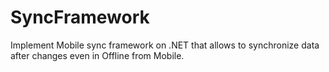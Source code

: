# SyncFramework
Implement Mobile sync framework on .NET that allows to synchronize data after changes even in Offline from Mobile.
